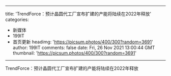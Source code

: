 
---
title: 'TrendForce：预计晶圆代工厂宣布扩建的产能将陆续在2022年释放'
categories: 
 - 新媒体
 - 199IT
 - 首页更新
headimg: 'https://picsum.photos/400/300?random=3691'
author: 199IT
comments: false
date: Fri, 26 Nov 2021 13:00:44 GMT
thumbnail: 'https://picsum.photos/400/300?random=3691'
---

<div>   
TrendForce：预计晶圆代工厂宣布扩建的产能将陆续在2022年释放  
</div>
            
